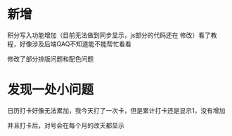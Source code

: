 # 新增

积分写入功能增加（目前无法做到同步显示，js部分的代码还在 修改）看了教程，好像涉及后端QAQ不知道能不能帮忙看看

修改了部分排版问题和配色问题

# 发现一处小问题

日历打卡好像无法累加，我今天打了一次卡，但是累计打卡还是显示1，没有增加

并且打卡后，对号会在每个月的改天都显示